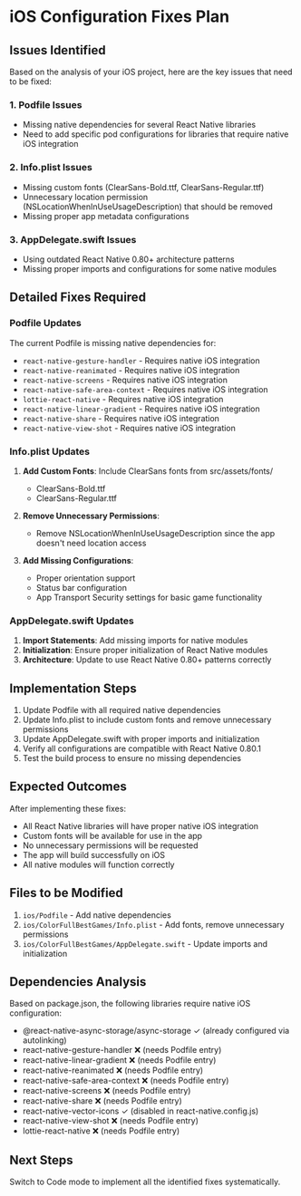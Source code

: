 # iOS Configuration Fixes Plan

## Issues Identified

Based on the analysis of your iOS project, here are the key issues that need to be fixed:

### 1. Podfile Issues
- Missing native dependencies for several React Native libraries
- Need to add specific pod configurations for libraries that require native iOS integration

### 2. Info.plist Issues
- Missing custom fonts (ClearSans-Bold.ttf, ClearSans-Regular.ttf)
- Unnecessary location permission (NSLocationWhenInUseUsageDescription) that should be removed
- Missing proper app metadata configurations

### 3. AppDelegate.swift Issues
- Using outdated React Native 0.80+ architecture patterns
- Missing proper imports and configurations for some native modules

## Detailed Fixes Required

### Podfile Updates
The current Podfile is missing native dependencies for:
- `react-native-gesture-handler` - Requires native iOS integration
- `react-native-reanimated` - Requires native iOS integration  
- `react-native-screens` - Requires native iOS integration
- `react-native-safe-area-context` - Requires native iOS integration
- `lottie-react-native` - Requires native iOS integration
- `react-native-linear-gradient` - Requires native iOS integration
- `react-native-share` - Requires native iOS integration
- `react-native-view-shot` - Requires native iOS integration

### Info.plist Updates
1. **Add Custom Fonts**: Include ClearSans fonts from src/assets/fonts/
   - ClearSans-Bold.ttf
   - ClearSans-Regular.ttf

2. **Remove Unnecessary Permissions**: 
   - Remove NSLocationWhenInUseUsageDescription since the app doesn't need location access

3. **Add Missing Configurations**:
   - Proper orientation support
   - Status bar configuration
   - App Transport Security settings for basic game functionality

### AppDelegate.swift Updates
1. **Import Statements**: Add missing imports for native modules
2. **Initialization**: Ensure proper initialization of React Native modules
3. **Architecture**: Update to use React Native 0.80+ patterns correctly

## Implementation Steps

1. Update Podfile with all required native dependencies
2. Update Info.plist to include custom fonts and remove unnecessary permissions
3. Update AppDelegate.swift with proper imports and initialization
4. Verify all configurations are compatible with React Native 0.80.1
5. Test the build process to ensure no missing dependencies

## Expected Outcomes

After implementing these fixes:
- All React Native libraries will have proper native iOS integration
- Custom fonts will be available for use in the app
- No unnecessary permissions will be requested
- The app will build successfully on iOS
- All native modules will function correctly

## Files to be Modified

1. `ios/Podfile` - Add native dependencies
2. `ios/ColorFullBestGames/Info.plist` - Add fonts, remove unnecessary permissions
3. `ios/ColorFullBestGames/AppDelegate.swift` - Update imports and initialization

## Dependencies Analysis

Based on package.json, the following libraries require native iOS configuration:
- @react-native-async-storage/async-storage ✓ (already configured via autolinking)
- react-native-gesture-handler ❌ (needs Podfile entry)
- react-native-linear-gradient ❌ (needs Podfile entry)
- react-native-reanimated ❌ (needs Podfile entry)
- react-native-safe-area-context ❌ (needs Podfile entry)
- react-native-screens ❌ (needs Podfile entry)
- react-native-share ❌ (needs Podfile entry)
- react-native-vector-icons ✓ (disabled in react-native.config.js)
- react-native-view-shot ❌ (needs Podfile entry)
- lottie-react-native ❌ (needs Podfile entry)

## Next Steps

Switch to Code mode to implement all the identified fixes systematically.